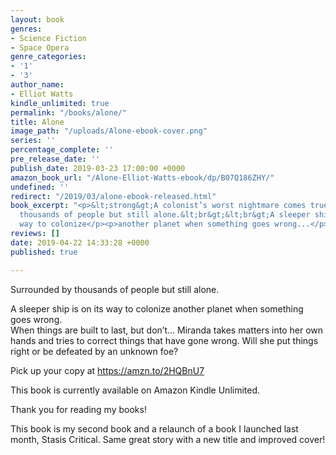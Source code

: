 ```yaml
---
layout: book
genres:
- Science Fiction
- Space Opera
genre_categories:
- '1'
- '3'
author_name:
- Elliot Watts
kindle_unlimited: true
permalink: "/books/alone/"
title: Alone
image_path: "/uploads/Alone-ebook-cover.png"
series: ''
percentage_complete: ''
pre_release_date: ''
publish_date: 2019-03-23 17:00:00 +0000
amazon_book_url: "/Alone-Elliot-Watts-ebook/dp/B07Q186ZHY/"
undefined: ''
redirect: "/2019/03/alone-ebook-released.html"
book_excerpt: "<p>&lt;strong&gt;A colonist’s worst nightmare comes true.&lt;/strong&gt;&lt;br&gt;&lt;br&gt;Surrounded</p><p>by
  thousands of people but still alone.&lt;br&gt;&lt;br&gt;A sleeper ship is on its
  way to colonize</p><p>another planet when something goes wrong...</p>"
reviews: []
date: 2019-04-22 14:33:28 +0000
published: true

---
```

Surrounded by thousands of people but still alone.

A sleeper ship is on its way to colonize another planet when something goes wrong.  
When things are built to last, but don’t… Miranda takes matters into her own hands and tries to correct things that have gone wrong. Will she put things right or be defeated by an unknown foe?

Pick up your copy at <a href="https://amzn.to/2HQBnU7" target="_blank">https://amzn.to/2HQBnU7</a>

This book is currently available on Amazon Kindle Unlimited.

Thank you for reading my books!

This book is my second book and a relaunch of a book I launched last month, Stasis Critical. Same great story with a new title and improved cover!